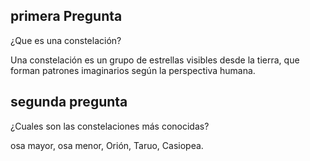  ## primera Pregunta

 ¿Que es una constelación?

 Una constelación es un grupo de estrellas visibles desde la tierra, que forman patrones imaginarios según la perspectiva humana.


 ## segunda pregunta
  ¿Cuales son las constelaciones más conocidas?

  osa mayor, osa menor, Orión, Taruo, Casiopea.
  
 